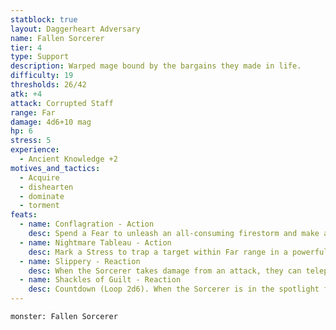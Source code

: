 ```yaml
---
statblock: true
layout: Daggerheart Adversary
name: Fallen Sorcerer
tier: 4
type: Support
description: Warped mage bound by the bargains they made in life.
difficulty: 19
thresholds: 26/42
atk: +4
attack: Corrupted Staff
range: Far
damage: 4d6+10 mag
hp: 6
stress: 5
experience:
  - Ancient Knowledge +2
motives_and_tactics:
  - Acquire
  - dishearten
  - dominate
  - torment
feats:
  - name: Conflagration - Action
    desc: Spend a Fear to unleash an all-consuming firestorm and make an attack against all targets within Close range. Targets the Sorcerer succeeds against take 2d10+6 direct magic damage.
  - name: Nightmare Tableau - Action
    desc: Mark a Stress to trap a target within Far range in a powerful illusion of their worst fears. While trapped, the target is Restrained and Vulnerable until they break free, ending both conditions, with a successful Instinct Roll.
  - name: Slippery - Reaction
    desc: When the Sorcerer takes damage from an attack, they can teleport up to Far range.
  - name: Shackles of Guilt - Reaction
    desc: Countdown (Loop 2d6). When the Sorcerer is in the spotlight for the first time, activate the countdown. When it triggers, all targets within Far range become Vulnerable and must mark a Stress as they relive their greatest regrets. A target can break free from their regret with a successful Presence or Strength Roll. When a PC fails to break free, they lose a Hope.
---
```


```statblock
monster: Fallen Sorcerer
```